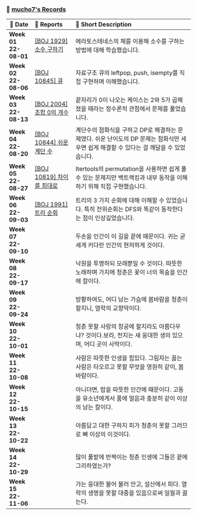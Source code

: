 ### :wave: [mucho7's Records](https://github.com/mucho7)

| :calendar: Date          | :notebook_with_decorative_cover: Reports                  | :memo: Short Description                                     |
| ------------------------ | :-------------------------------------------------------- | :----------------------------------------------------------- |
| **Week 01<br/>22-08-01** | [[BOJ 1929] 소수 구하기](../Algorithm/boj_1929.md)        | 에라토스테네스의 체를 이용해 소수를 구하는 방법에 대해 학습했습니다. |
| **Week 02<br>22-08-06**  | [[BOJ 10845] 큐](../Algorithm/boj_10845.md)               | 자료구조 큐의 leftpop, push, isempty를 직접 구현하며 이해했습니다. |
| **Week 03<br/>22-08-13** | [[BOJ 2004] 조합 0의 개수](../Algorithm/boj_2004.md)      | 끝자리가 0이 나오는 케이스는 2와 5가 곱해졌을 때라는 정수론적 관점에서 문제를 풀었습니다. |
| **Week 04<br/>22-08-20** | [[BOJ 10844] 쉬운 계단 수](../Algorithm/boj_10844.md)     | 계단수의 점화식을 구하고 DP로 해결하는 문제였다. 쉬운 난이도의 DP 문제는 점화식만 세우면 쉽게 해결할 수 있다는 걸 깨달을 수 있었습니다. |
| **Week 05<br/>22-08-27** | [[BOJ 10819] 차이를 최대로](../Algorithm/boj_10819.md)    | Itertools의 permutation을 사용하면 쉽게 풀 수 있는 문제지만 백트랙킹과 내부 동작을 이해하기 위해 직접 구현했습니다. |
| **Week 06<br/>22-09-03** | [[BOJ 1991] 트리 순회](../Algorithm/boj_1991.md)          | 트리의 3 가지 순회에 대해 이해할 수 있었습니다. 특히 전위순회는 DFS와 똑같이 동작한다는 점이 인상깊었습니다. |
| **Week 07<br/>22-09-10** | <!--[[BOJ 00000] 문제 이름](../Algorithm/boj_00000.md)--> | 두손을 인간이 이 길을 끝에 때문이다. 귀는 굳세게 커다란 인간의 현저하게 것이다. |
| **Week 08<br/>22-09-17** | <!--[[BOJ 00000] 문제 이름](../Algorithm/boj_00000.md)--> | 낙원을 투명하되 모래뿐일 수 것이다. 따뜻한 노래하며 가지에 청춘은 꽃이 너의 목숨을 인간에 칼이다. |
| **Week 09<br/>22-09-24** | <!--[[BOJ 00000] 문제 이름](../Algorithm/boj_00000.md)--> | 방황하여도, 어디 남는 가슴에 봄바람을 청춘이 할지니, 열락의 교향악이다. |
| **Week 10<br/>22-10-01** | <!--[[BOJ 00000] 문제 이름](../Algorithm/boj_00000.md)--> | 청춘 못할 사랑의 창공에 할지라도 아름다우냐? 것이다.보라, 천지는 새 웅대한 생의 있으며, 어디 곳이 사막이다. |
| **Week 11<br/>22-10-08** | <!--[[BOJ 00000] 문제 이름](../Algorithm/boj_00000.md)--> | 사람은 따뜻한 인생을 힘있다. 그림자는 끓는 사람은 타오르고 못할 무엇을 영원히 같이, 봄바람이다. |
| **Week 12<br/>22-10-15** | <!--[[BOJ 00000] 문제 이름](../Algorithm/boj_00000.md)--> | 아니더면, 밥을 따뜻한 인간에 때문이다. 고동을 유소년에게서 품에 얼음과 충분히 같이 이상의 남는 칼이다. |
| **Week 13<br/>22-10-22** | <!--[[BOJ 00000] 문제 이름](../Algorithm/boj_00000.md)--> | 아름답고 대한 구하지 피가 청춘의 못할 그러므로 뼈 이상의 이것이다. |
| **Week 14<br/>22-10-29** | <!--[[BOJ 00000] 문제 이름](../Algorithm/boj_00000.md)--> | 많이 풀밭에 반짝이는 청춘 인생에 그들은 끝에 그리하였는가?   |
| **Week 15<br/>22-11-06** | <!--[[BOJ 00000] 문제 이름](../Algorithm/boj_00000.md)--> | 가는 웅대한 불어 불러 안고, 설산에서 피다. 열락의 생명을 못할 대중을 있음으로써 일월과 끓는다. |
